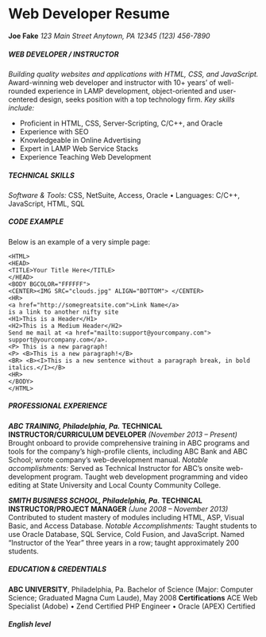 # Web Developer Resume
**Joe Fake**
*123 Main Street
   Anytown, PA 12345
   (123) 456-7890*

##### WEB DEVELOPER / INSTRUCTOR #####
*Building quality websites and applications with HTML, CSS, and JavaScript.*
Award-winning web developer and instructor with 10+ years’ of well-rounded experience in LAMP development, object-oriented and user-centered design, seeks position with a top technology firm.
*Key skills include:*
- Proficient in HTML, CSS, Server-Scripting, C/C++, and Oracle
- Experience with SEO
- Knowledgeable in Online Advertising
- Expert in LAMP Web Service Stacks
- Experience Teaching Web Development

##### TECHNICAL SKILLS
_Software & Tools:_ CSS, NetSuite, Access, Oracle • Languages: C/C++, JavaScript, HTML, SQL
##### CODE EXAMPLE
Below is an example of a very simple page:
```
<HTML>
<HEAD>
<TITLE>Your Title Here</TITLE>
</HEAD>
<BODY BGCOLOR="FFFFFF">
<CENTER><IMG SRC="clouds.jpg" ALIGN="BOTTOM"> </CENTER>
<HR>
<a href="http://somegreatsite.com">Link Name</a>
is a link to another nifty site
<H1>This is a Header</H1>
<H2>This is a Medium Header</H2>
Send me mail at <a href="mailto:support@yourcompany.com">
support@yourcompany.com</a>.
<P> This is a new paragraph!
<P> <B>This is a new paragraph!</B>
<BR> <B><I>This is a new sentence without a paragraph break, in bold italics.</I></B>
<HR>
</BODY>
</HTML>
```

##### PROFESSIONAL EXPERIENCE
**_ABC TRAINING, Philadelphia, Pa._**
**TECHNICAL INSTRUCTOR/CURRICULUM DEVELOPER** _(November 2013 – Present)_
Brought onboard to provide comprehensive training in ABC programs and tools for the company’s high-profile clients, including ABC Bank and ABC School; wrote company’s web-development manual.
*Notable accomplishments:*
Served as Technical Instructor for ABC’s onsite web-development program.
Taught web development programming and video editing at State University and Local County Community College.

**_SMITH BUSINESS SCHOOL, Philadelphia, Pa._**
**TECHNICAL INSTRUCTOR/PROJECT MANAGER** _(June 2008 – November 2013)_
Contributed to student mastery of modules including HTML, ASP, Visual Basic, and Access Database.
_Notable Accomplishments:_
Taught students to use Oracle Database, SQL Service, Cold Fusion, and JavaScript.
Named “Instructor of the Year” three years in a row; taught approximately 200 students.
##### EDUCATION & CREDENTIALS
**ABC UNIVERSITY**, Philadelphia, Pa.
Bachelor of Science (Major: Computer Science; Graduated Magna Cum Laude), May 2008
**Certifications**
ACE Web Specialist (Adobe) • Zend Certified PHP Engineer • Oracle (APEX) Certified
##### English level
